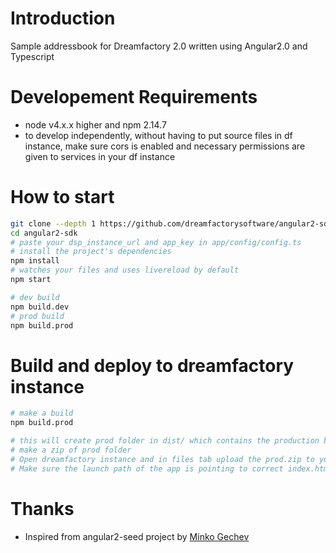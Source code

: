 # Introduction

Sample addressbook for Dreamfactory 2.0 written using Angular2.0 and Typescript


# Developement Requirements

- node v4.x.x higher and npm 2.14.7
- to develop independently, without having to put source files in df instance, make sure cors is enabled and necessary permissions are given to services in your df instance

# How to start

```bash
git clone --depth 1 https://github.com/dreamfactorysoftware/angular2-sdk.git
cd angular2-sdk
# paste your dsp_instance_url and app_key in app/config/config.ts
# install the project's dependencies
npm install
# watches your files and uses livereload by default
npm start

# dev build
npm build.dev
# prod build
npm build.prod
```

# Build and deploy to dreamfactory instance
```bash
# make a build
npm build.prod

# this will create prod folder in dist/ which contains the production build
# make a zip of prod folder
# Open dreamfactory instance and in files tab upload the prod.zip to your application folder
# Make sure the launch path of the app is pointing to correct index.html path from prod folder. you can check that in app detail under Apps tab. 
```

# Thanks
- Inspired from angular2-seed project by [Minko Gechev](https://github.com/mgechev)

